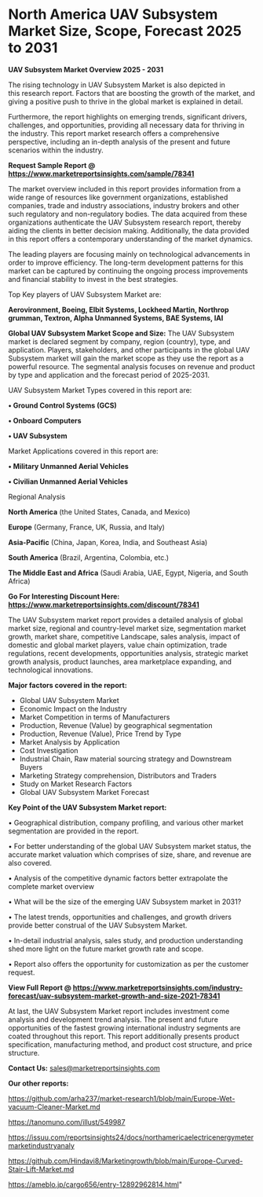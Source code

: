 # North America UAV Subsystem Market Size, Scope, Forecast 2025 to 2031

<Strong> UAV Subsystem Market Overview 2025 - 2031</strong>

The rising technology in UAV Subsystem Market is also depicted in this research report. Factors that are boosting the growth of the market, and giving a positive push to thrive in the global market is explained in detail.

Furthermore, the report highlights on emerging trends, significant drivers, challenges, and opportunities, providing all necessary data for thriving in the industry. This report market research offers a comprehensive perspective, including an in-depth analysis of the present and future scenarios within the industry.

<strong>Request Sample Report @ <a href=https://www.marketreportsinsights.com/sample/78341>https://www.marketreportsinsights.com/sample/78341</a></strong>

The market overview included in this report provides information from a wide range of resources like government organizations, established companies, trade and industry associations, industry brokers and other such regulatory and non-regulatory bodies. The data acquired from these organizations authenticate the UAV Subsystem research report, thereby aiding the clients in better decision making. Additionally, the data provided in this report offers a contemporary understanding of the market dynamics.

The leading players are focusing mainly on technological advancements in order to improve efficiency. The long-term development patterns for this market can be captured by continuing the ongoing process improvements and financial stability to invest in the best strategies.

Top Key players of UAV Subsystem Market are:

<strong>Aerovironment, Boeing, Elbit Systems, Lockheed Martin, Northrop grumman, Textron, Alpha Unmanned Systems, BAE Systems, IAI</strong>

<strong><b>Global UAV Subsystem Market Scope and Size:</b></strong>
The UAV Subsystem market is declared segment by company, region (country), type, and application. Players, stakeholders, and other participants in the global UAV Subsystem market will gain the market scope as they use the report as a powerful resource. The segmental analysis focuses on revenue and product by type and application and the forecast period of 2025-2031.

UAV Subsystem Market Types covered in this report are:

<strong>• Ground Control Systems (GCS)

• Onboard Computers

• UAV Subsystem</strong>

Market Applications covered in this report are:

<strong>• Military Unmanned Aerial Vehicles

• Civilian Unmanned Aerial Vehicles</strong> 

Regional Analysis

<strong>North America</strong> (the United States, Canada, and Mexico)

<strong>Europe</strong> (Germany, France, UK, Russia, and Italy)

<strong>Asia-Pacific</strong> (China, Japan, Korea, India, and Southeast Asia)

<strong>South America</strong> (Brazil, Argentina, Colombia, etc.)

<strong>The Middle East and Africa</strong> (Saudi Arabia, UAE, Egypt, Nigeria, and South Africa)

<strong>Go For Interesting Discount Here: <a href=https://www.marketreportsinsights.com/discount/78341>https://www.marketreportsinsights.com/discount/78341</a></strong>

The UAV Subsystem market report provides a detailed analysis of global market size, regional and country-level market size, segmentation market growth, market share, competitive Landscape, sales analysis, impact of domestic and global market players, value chain optimization, trade regulations, recent developments, opportunities analysis, strategic market growth analysis, product launches, area marketplace expanding, and technological innovations.

<strong><b>Major factors covered in the report:</b></strong>
<ul>
  <li>Global UAV Subsystem Market </li>
  <li>Economic Impact on the Industry</li>
  <li>Market Competition in terms of Manufacturers</li>
  <li>Production, Revenue (Value) by geographical segmentation</li>
  <li>Production, Revenue (Value), Price Trend by Type</li>
  <li>Market Analysis by Application</li>
  <li>Cost Investigation</li>
  <li>Industrial Chain, Raw material sourcing strategy and Downstream Buyers</li>
  <li>Marketing Strategy comprehension, Distributors and Traders</li>
  <li>Study on Market Research Factors</li>
  <li>Global UAV Subsystem Market Forecast</li>
</ul>

<strong><b>Key Point of the UAV Subsystem Market report:</b></strong>

• Geographical distribution, company profiling, and various other market segmentation are provided in the report.

• For better understanding of the global UAV Subsystem market status, the accurate market valuation which comprises of size, share, and revenue are also covered.

• Analysis of the competitive dynamic factors better extrapolate the complete market overview

• What will be the size of the emerging UAV Subsystem market in 2031?

• The latest trends, opportunities and challenges, and growth drivers provide better construal of the UAV Subsystem Market.

• In-detail industrial analysis, sales study, and production understanding shed more light on the future market growth rate and scope.

• Report also offers the opportunity for customization as per the customer request.

<strong><b>View Full Report @ <a href=https://www.marketreportsinsights.com/industry-forecast/uav-subsystem-market-growth-and-size-2021-78341>https://www.marketreportsinsights.com/industry-forecast/uav-subsystem-market-growth-and-size-2021-78341</a></b></strong>


At last, the UAV Subsystem Market report includes investment come analysis and development trend analysis. The present and future opportunities of the fastest growing international industry segments are coated throughout this report. This report additionally presents product specification, manufacturing method, and product cost structure, and price structure.

<strong>Contact Us:</strong>
sales@marketreportsinsights.com

<strong>Our other reports:</strong>

<a href=https://github.com/arha237/market-research1/blob/main/Europe-Wet-vacuum-Cleaner-Market.md>https://github.com/arha237/market-research1/blob/main/Europe-Wet-vacuum-Cleaner-Market.md</a>

<a href=https://tanomuno.com/illust/549987>https://tanomuno.com/illust/549987</a>

<a href=https://issuu.com/reportsinsights24/docs/northamericaelectricenergymetermarketindustryanaly>https://issuu.com/reportsinsights24/docs/northamericaelectricenergymetermarketindustryanaly</a>

<a href=https://github.com/Hindavi8/Marketingrowth/blob/main/Europe-Curved-Stair-Lift-Market.md>https://github.com/Hindavi8/Marketingrowth/blob/main/Europe-Curved-Stair-Lift-Market.md</a>

<a href=https://ameblo.jp/cargo656/entry-12892962814.html>https://ameblo.jp/cargo656/entry-12892962814.html</a>"
